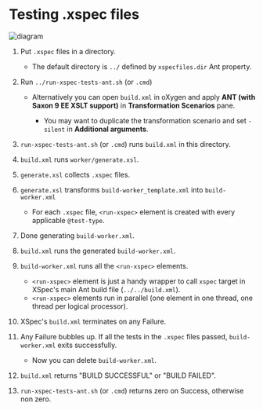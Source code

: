 # Testing .xspec files

<!-- "?v=" in the src parameter value is to invalidate cache -->
![diagram](https://www.plantuml.com/plantuml/proxy?src=https://raw.github.com/xspec/xspec/master/test/ant/diagram.txt?v=1)

1. Put `.xspec` files in a directory.

   * The default directory is `../` defined by `xspecfiles.dir` Ant property.

1. Run `../run-xspec-tests-ant.sh` (or `.cmd`)

   * Alternatively you can open `build.xml` in oXygen and apply **ANT (with Saxon 9 EE XSLT support)** in **Transformation Scenarios** pane.

     * You may want to duplicate the transformation scenario and set `-silent` in **Additional arguments**.

1. `run-xspec-tests-ant.sh` (or `.cmd`) runs `build.xml` in this directory.

1. `build.xml` runs `worker/generate.xsl`.

1. `generate.xsl` collects `.xspec` files.

1. `generate.xsl` transforms `build-worker_template.xml` into `build-worker.xml`

   * For each `.xspec` file, `<run-xspec>` element is created with every applicable `@test-type`.

1. Done generating `build-worker.xml`.

1. `build.xml` runs the generated `build-worker.xml`.

1. `build-worker.xml` runs all the `<run-xspec>` elements.

   * `<run-xspec>` element is just a handy wrapper to call `xspec` target in XSpec's   main Ant build file (`../../build.xml`).
   * `<run-xspec>` elements run in parallel (one element in one thread, one thread per logical processor).

1. XSpec's `build.xml` terminates on any Failure.

1. Any Failure bubbles up. If all the tests in the `.xspec` files passed, `build-worker.xml` exits successfully.

   * Now you can delete `build-worker.xml`.

1. `build.xml` returns "BUILD SUCCESSFUL" or "BUILD FAILED".

1. `run-xspec-tests-ant.sh` (or `.cmd`) returns zero on Success, otherwise non zero.
